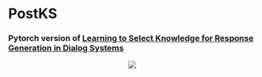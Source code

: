 # PostKS

### Pytorch version of [Learning to Select Knowledge for Response Generation in Dialog Systems](https://arxiv.org/pdf/1902.04911.pdf)


<p align="center">
  <img src="https://github.com/bzantium/PostKS/blob/master/image/architecture.PNG">
</p>
